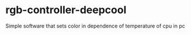 # rgb-controller-deepcool
Simple software that sets color in dependence of temperature of cpu in pc 
